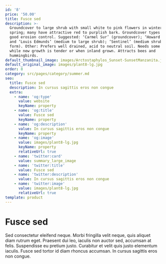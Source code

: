 ```yaml
---
id: '8'
price: '50.00'
title: Fusce sed
description: >-
  Groundcover to large shrub with small white to pink flowers in winter/early
  spring; many have attractive red to purplish bark. Groundcover types provide
  good erosion control. Suggested: ‘Carmel Sur’ (groundcover); ‘Howard McMinn’
  and ‘Louis Edmunds’ (medium to large shrub); ‘Sentinel’ (medium shrub, open
  form). Other: Prefers well drained, acid to neutral soil. Needs some water
  while new growth is tender or when inland grown. Attracts bees and
  hummingbirds.
default_thumbnail_image: images/Arctostaphylos_Sunset-SunsetManzanita.jpg
default_original_image: images/plant8-lg.jpg
order: 8
category: src/pages/category/summer.md
seo:
  title: Fusce sed
  description: In cursus sagittis eros non congue
  extra:
    - name: 'og:type'
      value: website
      keyName: property
    - name: 'og:title'
      value: Fusce sed
      keyName: property
    - name: 'og:description'
      value: In cursus sagittis eros non congue
      keyName: property
    - name: 'og:image'
      value: images/plant8-lg.jpg
      keyName: property
      relativeUrl: true
    - name: 'twitter:card'
      value: summary_large_image
    - name: 'twitter:title'
      value: Fusce sed
    - name: 'twitter:description'
      value: In cursus sagittis eros non congue
    - name: 'twitter:image'
      value: images/plant8-lg.jpg
      relativeUrl: true
template: product
---
```


# Fusce sed

Sed consectetur eleifend neque. Morbi fringilla velit neque, quis aliquet diam rutrum eget. Praesent dui leo, iaculis non auctor sed, accumsan at felis. Suspendisse eu pretium justo. Curabitur et velit quis justo elementum iaculis. Fusce sed tortor id diam rhoncus accumsan. In cursus sagittis eros non congue.